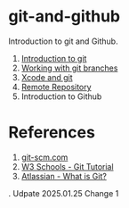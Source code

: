 # git-and-github
Introduction to git and Github.

1. [Introduction to git](docs/git.md)
2. [Working with git branches](docs/branches.md)
3. [Xcode and git](docs/xcode-and-git.md)
4. [Remote Repository](docs/remote-repo.md)
5. Introduction to Github

# References

1. [git-scm.com](https://git-scm.com)
2. [W3 Schools - Git Tutorial](https://www.w3schools.com/git/default.asp?remote=github)
3. [Atlassian - What is Git?](https://www.atlassian.com/git/tutorials/what-is-git)

.
Udpate 2025.01.25 Change 1

